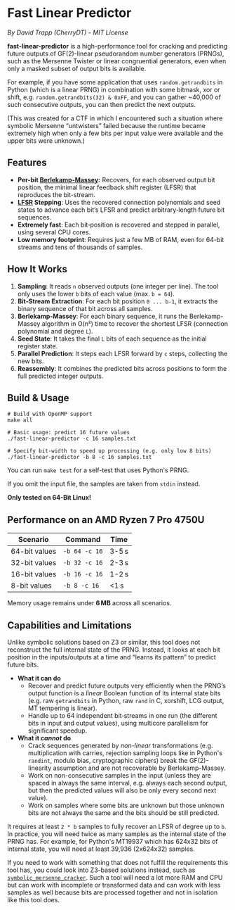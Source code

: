 # Fast Linear Predictor

*By David Trapp (CherryDT) - MIT License*

**fast-linear-predictor** is a high-performance tool for cracking and predicting future outputs of GF(2)-linear pseudorandom number generators (PRNGs), such as the Mersenne Twister or linear congruential generators, even when only a masked subset of output bits is available.

For example, if you have some application that uses `random.getrandbits` in Python (which is a linear PRNG) in combination with some bitmask, xor or shift, e.g. `random.getrandbits(32) & 0xFF`, and you can gather ~40,000 of such consecutive outputs, you can then predict the next outputs.

(This was created for a CTF in which I encountered such a situation where symbolic Mersenne “untwisters” failed because the runtime became extremely high when only a few bits per input value were available and the upper bits were unknown.)

## Features

* **Per-bit [Berlekamp-Massey](https://en.wikipedia.org/wiki/Berlekamp%E2%80%93Massey_algorithm):** Recovers, for each observed output bit position, the minimal linear feedback shift register (LFSR) that reproduces the bit-stream.
* **[LFSR](https://en.wikipedia.org/wiki/Linear-feedback_shift_register) Stepping**: Uses the recovered connection polynomials and seed states to advance each bit’s LFSR and predict arbitrary‑length future bit sequences.
* **Extremely fast**: Each bit‑position is recovered and stepped in parallel, using several CPU cores.
* **Low memory footprint**: Requires just a few MB of RAM, even for 64-bit streams and tens of thousands of samples.

## How It Works

1. **Sampling**: It reads `n` observed outputs (one integer per line). The tool only uses the lower `b` bits of each value (max. `b = 64`).
2. **Bit‑Stream Extraction**: For each bit position `0 ... b-1`, it extracts the binary sequence of that bit across all samples.
3. **Berlekamp-Massey**: For each binary sequence, it runs the Berlekamp-Massey algorithm in O(n²) time to recover the shortest LFSR (connection polynomial and degree `L`).
4. **Seed State**: It takes the final `L` bits of each sequence as the initial register state.
5. **Parallel Prediction**: It steps each LFSR forward by `c` steps, collecting the new bits.
6. **Reassembly**: It combines the predicted bits across positions to form the full predicted integer outputs.

## Build & Usage

```
# Build with OpenMP support
make all

# Basic usage: predict 16 future values
./fast-linear-predictor -c 16 samples.txt

# Specify bit-width to speed up processing (e.g. only low 8 bits)
./fast-linear-predictor -b 8 -c 16 samples.txt
```

You can run `make test` for a self-test that uses Python's PRNG.

If you omit the input file, the samples are taken from `stdin` instead.

**Only tested on 64-Bit Linux!**

## Performance on an AMD Ryzen 7 Pro 4750U

| Scenario      | Command       | Time  |
| ------------- | ------------- | ----- |
| 64-bit values | `-b 64 -c 16` | 3-5 s |
| 32-bit values | `-b 32 -c 16` | 2-3 s |
| 16-bit values | `-b 16 -c 16` | 1-2 s |
| 8-bit values  | `-b 8 -c 16`  | <1 s  |

Memory usage remains under **6 MB** across all scenarios.

## Capabilities and Limitations

Unlike symbolic solutions based on Z3 or similar, this tool does not reconstruct the full internal state of the PRNG. Instead, it looks at each bit position in the inputs/outputs at a time and “learns its pattern” to predict future bits.

* **What it can do**
  * Recover and predict future outputs very efficiently when the PRNG’s output function is a *linear* Boolean function of its internal state bits (e.g. raw `getrandbits` in Python, raw `rand` in C, xorshift, LCG output, MT tempering is linear).
  * Handle up to 64 independent bit‑streams in one run (the different bits in input and output values), using multicore parallelism for significant speedup.
* **What it *cannot* do**
  * Crack sequences generated by *non-linear* transformations (e.g. multiplication with carries, rejection sampling loops like in Python's `randint`, modulo bias, cryptographic ciphers) break the GF(2)-linearity assumption and are not recoverable by Berlekamp-Massey.
  * Work on non-consecutive samples in the input (unless they are spaced in always the same interval, e.g. always each second output, but then the predicted values will also be only every second next value).
  * Work on samples where some bits are unknown but those unknown bits are not always the same and the bits should be still predicted.

It requires at least `2 * b` samples to fully recover an LFSR of degree up to `b`. In practice, you will need twice as many samples as the internal state of the PRNG has. For example, for Python's MT19937 which has 624x32 bits of internal state, you will need at least  39,936 (2x624x32) samples.

If you need to work with something that does not fulfill the requirements this tool has, you could look into Z3-based solutions instead, such as [`symbolic_mersenne_cracker`](https://github.com/icemonster/symbolic_mersenne_cracker). Such a tool will need a lot more RAM and CPU but can work with incomplete or transformed data and can work with less samples as well because bits are processed together and not in isolation like this tool does.
